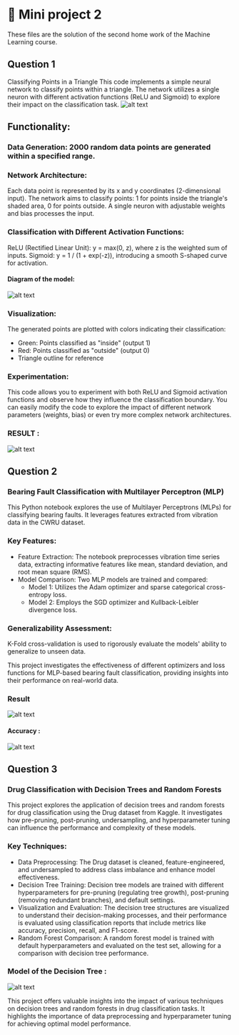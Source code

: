 
# 📗 Mini project 2
These files are the solution of the second home work of the Machine Learning course.

## Question 1 

Classifying Points in a Triangle
This code implements a simple neural network to classify points within a triangle. The network utilizes a single neuron with different activation functions (ReLU and Sigmoid) to explore their impact on the classification task.
![alt text](1_6.png)


## Functionality:

### Data Generation: 2000 random data points are generated within a specified range.

### Network Architecture:
Each data point is represented by its x and y coordinates (2-dimensional input).
The network aims to classify points: 1 for points inside the triangle's shaded area, 0 for points outside.
A single neuron with adjustable weights and bias processes the input.

### Classification with Different Activation Functions:
ReLU (Rectified Linear Unit): y = max(0, z), where z is the weighted sum of inputs.
Sigmoid: y = 1 / (1 + exp(-z)), introducing a smooth S-shaped curve for activation.

#### Diagram of the model: 

![alt text](1_8.png)

### Visualization:
 The generated points are plotted with colors indicating their classification:
- Green: Points classified as "inside" (output 1)
- Red: Points classified as "outside" (output 0)
- Triangle outline for reference

### Experimentation:

This code allows you to experiment with both ReLU and Sigmoid activation functions and observe how they influence the classification boundary. You can easily modify the code to explore the impact of different network parameters (weights, bias) or even try more complex network architectures.

### RESULT :
![alt text](1_5.png)


## Question 2 

### Bearing Fault Classification with Multilayer Perceptron (MLP)

This Python notebook explores the use of Multilayer Perceptrons (MLPs) for classifying bearing faults. It leverages features extracted from vibration data in the CWRU dataset.

### Key Features:

- Feature Extraction: The notebook preprocesses vibration time series data, extracting informative features like mean, standard deviation, and root mean square (RMS).
- Model Comparison: Two MLP models are trained and compared:
  - Model 1: Utilizes the Adam optimizer and sparse categorical cross-entropy loss.
  - Model 2: Employs the SGD optimizer and Kullback-Leibler divergence loss.

### Generalizability Assessment:
 K-Fold cross-validation is used to rigorously evaluate the models' ability to generalize to unseen data.

This project investigates the effectiveness of different optimizers and loss functions for MLP-based bearing fault classification, providing insights into their performance on real-world data.

### Result

![alt text](2_10.png)

#### Accuracy :

![alt text](2_11.png)

## Question 3 

### Drug Classification with Decision Trees and Random Forests

This project explores the application of decision trees and random forests for drug classification using the Drug dataset from Kaggle. It investigates how pre-pruning, post-pruning, undersampling, and hyperparameter tuning can influence the performance and complexity of these models.

### Key Techniques:

- Data Preprocessing:
 The Drug dataset is cleaned, feature-engineered, and undersampled to address class imbalance and enhance model effectiveness.
- Decision Tree Training:
 Decision tree models are trained with different hyperparameters for pre-pruning (regulating tree growth), post-pruning (removing redundant branches), and default settings.
- Visualization and Evaluation:
 The decision tree structures are visualized to understand their decision-making processes, and their performance is evaluated using classification reports that include metrics like accuracy, precision, recall, and F1-score.
- Random Forest Comparison:
 A random forest model is trained with default hyperparameters and evaluated on the test set, allowing for a comparison with decision tree performance.

### Model of the Decision Tree :
![alt text](3_7.png)

This project offers valuable insights into the impact of various techniques on decision trees and random forests in drug classification tasks. It highlights the importance of data preprocessing and hyperparameter tuning for achieving optimal model performance.